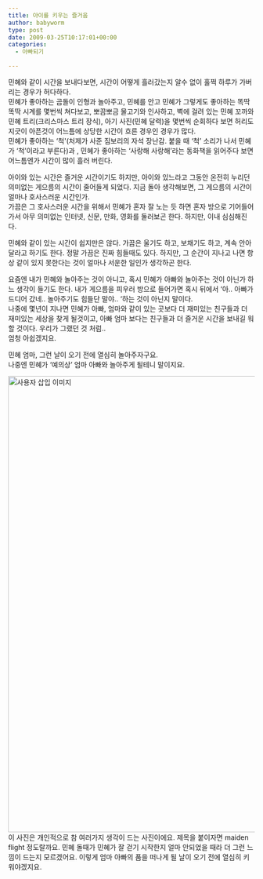 ```yaml
---
title: 아이를 키우는 즐거움
author: babyworm
type: post
date: 2009-03-25T10:17:01+00:00
categories:
  - 아빠되기

---
```

민혜와 같이 시간을 보내다보면, 시간이 어떻게 흘러갔는지 알수 없이 훌쩍 하루가 가버리는 경우가 허다하다.  
민혜가 좋아하는 곰돌이 인형과 놀아주고, 민혜를 안고 민혜가 그렇게도 좋아하는 똑딱 똑딱 시계를 몇번씩 쳐다보고, 뽀끔뽀금 물고기와 인사하고, 벽에 걸려 있는 민혜 꼬까와 민혜 트리(크리스마스 트리 장식), 아기 사진(민혜 달력)을 몇번씩 순회하다 보면 허리도 지긋이 아픈것이 어느틈에 상당한 시간이 흐른 경우인 경우가 많다.  
민혜가 좋아하는 &#8216;척'(처제가 사준 짐보리의 자석 장난감. 붙을 때 &#8216;척&#8217; 소리가 나서 민혜가 &#8216;척&#8217;이라고 부른다)과 , 민혜가 좋아하는 &#8216;사랑해 사랑해&#8217;라는 동화책을 읽어주다 보면 어느틈엔가 시간이 많이 흘러 버린다.

아이와 있는 시간은 즐거운 시간이기도 하지만, 아이와 있느라고 그동안 온전히 누리던 의미없는 게으름의 시간이 줄어들게 되었다. 지금 돌아 생각해보면, 그 게으름의 시간이 얼마나 호사스러운 시간인가.  
가끔은 그 호사스러운 시간을 위해서 민혜가 혼자 잘 노는 듯 하면 혼자 방으로 기어들어가서 아무 의미없는 인터넷, 신문, 만화, 영화를 둘러보곤 한다. 하지만, 이내 심심해진다. 

민혜와 같이 있는 시간이 쉽지만은 않다. 가끔은 울기도 하고, 보채기도 하고, 계속 안아달라고 하기도 한다. 정말 가끔은 진짜 힘들때도 있다. 하지만, 그 순간이 지나고 나면 항상 같이 있지 못한다는 것이 얼마나 서운한 일인가 생각하곤 한다. 

요즘엔 내가 민혜와 놀아주는 것이 아니고, 혹시 민혜가 아빠와 놀아주는 것이 아닌가 하느 생각이 들기도 한다. 내가 게으름을 피우러 방으로 들어가면 혹시 뒤에서 &#8216;아.. 아빠가 드디어 갔네.. 놀아주기도 힘들단 말야.. &#8216;하는 것이 아닌지 말이다.  
나중에 몇년이 지나면 민혜가 아빠, 엄마와 같이 있는 곳보다 더 재미있는 친구들과 더 재미있는 세상을 찾게 될것이고, 아빠 엄마 보다는 친구들과 더 즐거운 시간을 보내길 워할 것이다. 우리가 그랬던 것 처럼..  
엄청 아쉽겠지요.

민혜 엄마, 그런 날이 오기 전에 열심히 놀아주자구요.  
나중엔 민혜가 &#8216;예의상&#8217; 엄마 아빠와 놀아주게 될테니 말이지요. 

<img loading="lazy" decoding="async" src="https://i0.wp.com/babyworm.net/wordpress/wp-content/uploads/1/49ca03b44a7c1EB.JPG?resize=620%2C930" class="aligncenter" width="620" height="930" alt="사용자 삽입 이미지" data-recalc-dims="1" />  
이 사진은 개인적으로 참 여러가지 생각이 드는 사진이에요. 제목을 붙이자면 maiden flight 정도랄까요. 민혜 돌때가 민혜가 잘 걷기 시작한지 얼마 안되었을 때라 더 그런 느낌이 드는지 모르겠어요.  
이렇게 엄마 아빠의 품을 떠나게 될 날이 오기 전에 열심히 키워야겠지요.